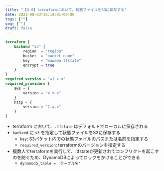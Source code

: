 ```yaml
---
title: "【3.0】terraformにおいて、状態ファイルをS3に保存する"
date: 2023-08-03T18:14:01+09:00
tags: [""]
seq: [""]
draft: false
---
```


```terraform
terraform {
    backend "s3" {
        region  = "region"
        bucket  = "bucket_name"
        key     = "wawawa.tfstate"
        encrypt = true
    }
}
required_version = "=1.x.x"
required_providers {
    aws = {
        version = "4.x.x"
    }
    http = {
        version = "2.x.x"
    }
}
```

- terraform において、`.tfstate` はデフォルトでローカルに保存される
- `backend` に `s3` を指定して状態ファイルをS3に保存する
  - `key`:  S3バケット内での状態ファイルのパスまたは名前を指定する
  - `required_version`: terraformのバージョンを指定する
- 複数人でterraformを実行して、.tfstateが更新されてコンフリクトを起こすのを防ぐため、DynamoDBによってロックをかけることができる
  - `dynamodb_table = 'テーブル名'`